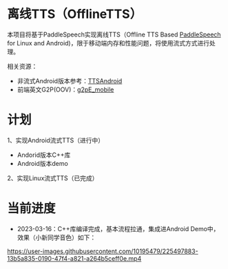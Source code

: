 # 离线TTS（OfflineTTS）
本项目将基于PaddleSpeech实现离线TTS（Offline TTS Based [PaddleSpeech](https://github.com/PaddlePaddle/PaddleSpeech) for Linux and Android)，限于移动端内存和性能问题，将使用流式方式进行处理。

相关资源：
- 非流式Android版本参考：[TTSAndroid](https://github.com/yt605155624/TTSAndroid)
- 前端英文G2P(OOV)：[g2pE_mobile](https://github.com/yazone/g2pE_mobile)

# 计划
1、实现Android流式TTS（进行中）
- Andorid版本C++库
- Android版本demo

2、实现Linux流式TTS（已完成）

# 当前进度
- 2023-03-16：C++库编译完成，基本流程拉通，集成进Android Demo中，效果（小新同学音色）如下：

https://user-images.githubusercontent.com/10195479/225497883-13b5a835-0190-47f4-a821-a264b5ceff0e.mp4

